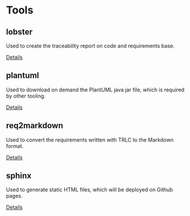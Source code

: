 # Tools

## lobster

Used to create the traceability report on code and requirements base.

[Details](./lobster/README.md)

## plantuml

Used to download on demand the PlantUML java jar file, which is required by other tooling.

[Details](./plantuml/README.md)

## req2markdown

Used to convert the requirements written with TRLC to the Markdown format.

[Details](./req2markdown/README.md)

## sphinx

Used to generate static HTML files, which will be deployed on Github pages.

[Details](./sphinx/README.md)
